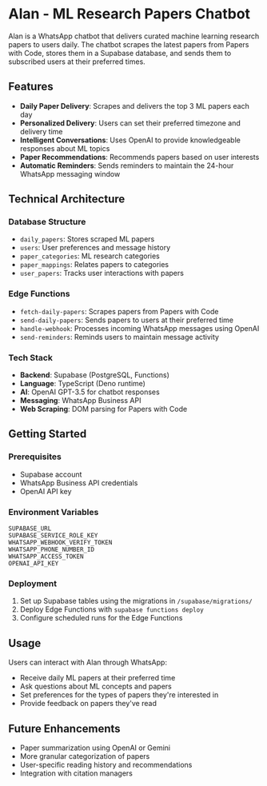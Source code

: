 # Alan - ML Research Papers Chatbot

Alan is a WhatsApp chatbot that delivers curated machine learning research papers to users daily. The chatbot scrapes the latest papers from Papers with Code, stores them in a Supabase database, and sends them to subscribed users at their preferred times.

## Features

- **Daily Paper Delivery**: Scrapes and delivers the top 3 ML papers each day
- **Personalized Delivery**: Users can set their preferred timezone and delivery time
- **Intelligent Conversations**: Uses OpenAI to provide knowledgeable responses about ML topics
- **Paper Recommendations**: Recommends papers based on user interests
- **Automatic Reminders**: Sends reminders to maintain the 24-hour WhatsApp messaging window

## Technical Architecture

### Database Structure
- `daily_papers`: Stores scraped ML papers
- `users`: User preferences and message history
- `paper_categories`: ML research categories
- `paper_mappings`: Relates papers to categories
- `user_papers`: Tracks user interactions with papers

### Edge Functions
- `fetch-daily-papers`: Scrapes papers from Papers with Code
- `send-daily-papers`: Sends papers to users at their preferred time
- `handle-webhook`: Processes incoming WhatsApp messages using OpenAI
- `send-reminders`: Reminds users to maintain message activity

### Tech Stack
- **Backend**: Supabase (PostgreSQL, Functions)
- **Language**: TypeScript (Deno runtime)
- **AI**: OpenAI GPT-3.5 for chatbot responses
- **Messaging**: WhatsApp Business API
- **Web Scraping**: DOM parsing for Papers with Code

## Getting Started

### Prerequisites
- Supabase account
- WhatsApp Business API credentials
- OpenAI API key

### Environment Variables
```
SUPABASE_URL
SUPABASE_SERVICE_ROLE_KEY
WHATSAPP_WEBHOOK_VERIFY_TOKEN
WHATSAPP_PHONE_NUMBER_ID
WHATSAPP_ACCESS_TOKEN
OPENAI_API_KEY
```

### Deployment
1. Set up Supabase tables using the migrations in `/supabase/migrations/`
2. Deploy Edge Functions with `supabase functions deploy`
3. Configure scheduled runs for the Edge Functions

## Usage

Users can interact with Alan through WhatsApp:
- Receive daily ML papers at their preferred time
- Ask questions about ML concepts and papers
- Set preferences for the types of papers they're interested in
- Provide feedback on papers they've read

## Future Enhancements
- Paper summarization using OpenAI or Gemini
- More granular categorization of papers
- User-specific reading history and recommendations
- Integration with citation managers 